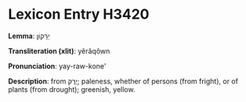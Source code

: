# Lexicon Entry H3420

**Lemma**: יֵרָקוֹן

**Transliteration (xlit)**: yêrâqôwn

**Pronunciation**: yay-raw-kone'

**Description**:
from יֶרֶק; paleness, whether of persons (from fright), or of plants (from drought); greenish, yellow.
